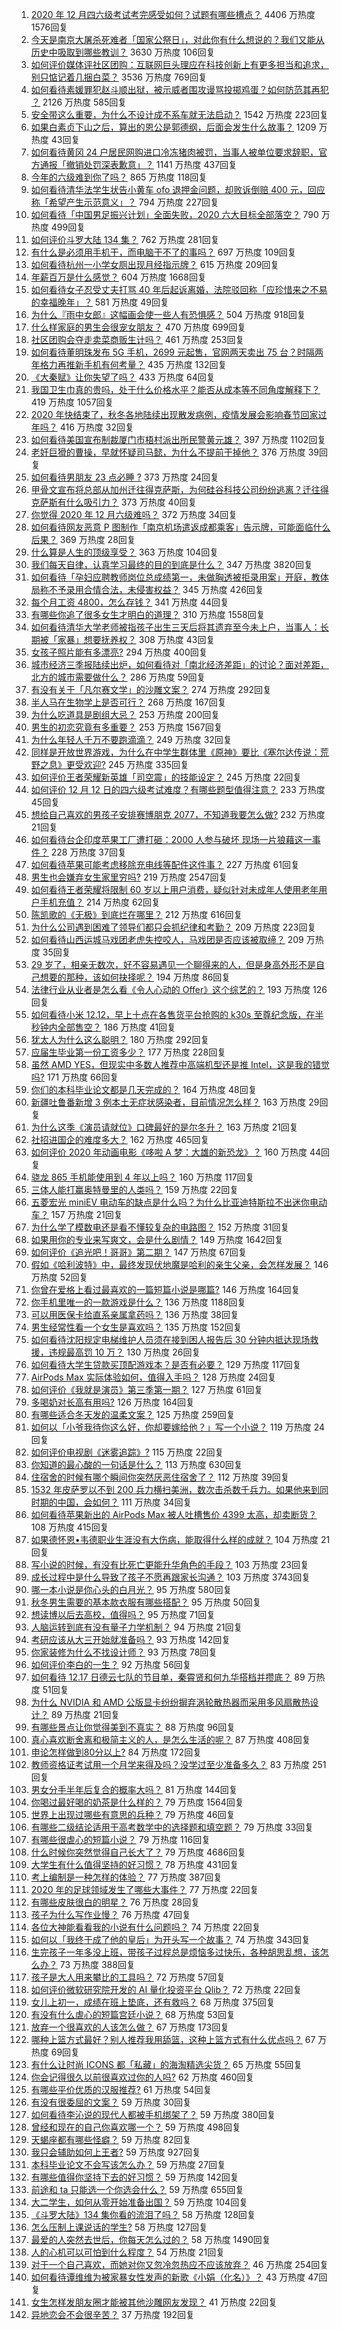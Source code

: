 1. [2020 年 12 月四六级考试考完感受如何？试题有哪些槽点？](https://www.zhihu.com/question/434463391) 4406 万热度 1576回复
1. [今天是南京大屠杀死难者「国家公祭日」，对此你有什么想说的？我们又能从历史中吸取到哪些教训？](https://www.zhihu.com/question/434587937) 3630 万热度 106回复
1. [如何评价媒体评社区团购：互联网巨头理应在科技创新上有更多担当和追求，别只惦记着几捆白菜？](https://www.zhihu.com/question/434417447) 3536 万热度 769回复
1. [如何看待素媛罪犯赵斗顺出狱，被示威者围攻谩骂投掷鸡蛋？如何防范其再犯 ？](https://www.zhihu.com/question/434463282) 2126 万热度 585回复
1. [安全带这么重要，为什么不设计成不系车就无法启动？](https://www.zhihu.com/question/30162877) 1542 万热度 223回复
1. [如果白素贞下山之后，算出的恩公是郭德纲，后面会发生什么故事？](https://www.zhihu.com/question/432038058) 1209 万热度 43回复
1. [如何看待黄冈 24 户居民网购进口冷冻猪肉被罚，当事人被单位要求辞职，官方通报「撤销处罚深表歉意」？](https://www.zhihu.com/question/434428147) 1141 万热度 437回复
1. [今年的六级难到你了吗？](https://www.zhihu.com/question/434520166) 865 万热度 118回复
1. [如何看待清华法学生状告小黄车 ofo 退押金问题，却败诉倒赔 400 元，回应称「希望产生示范意义」？](https://www.zhihu.com/question/434207689) 794 万热度 227回复
1. [如何看待「中国男足振兴计划」全面失败，2020 六大目标全部落空？](https://www.zhihu.com/question/434286196) 790 万热度 499回复
1. [如何评价斗罗大陆 134 集？](https://www.zhihu.com/question/433566197) 762 万热度 281回复
1. [有什么是必须用手机干，而电脑干不了的事吗？](https://www.zhihu.com/question/433696129) 697 万热度 109回复
1. [如何看待杭州一小学女厕出现月经指示牌？](https://www.zhihu.com/question/434355875) 615 万热度 209回复
1. [年薪百万是什么感觉？](https://www.zhihu.com/question/394637216) 604 万热度 1668回复
1. [如何看待女子忍受丈夫打骂 40 年后起诉离婚，法院驳回称「应珍惜来之不易的幸福晚年」？](https://www.zhihu.com/question/434543281) 581 万热度 49回复
1. [为什么『雨中女郎』这幅画会使一些人有恐惧感？](https://www.zhihu.com/question/21525225) 504 万热度 918回复
1. [什么样家庭的男生会很宠女朋友？](https://www.zhihu.com/question/313152078) 470 万热度 699回复
1. [社区团购会夺走卖菜商贩生计吗？](https://www.zhihu.com/question/432629894) 461 万热度 253回复
1. [如何看待董明珠发布 5G 手机，2699 元起售，官网两天卖出 75 台？时隔两年格力再推新手机有何考量？](https://www.zhihu.com/question/434021475) 435 万热度 132回复
1. [《大秦赋》让你失望了吗？](https://www.zhihu.com/question/433283289) 433 万热度 64回复
1. [我国卫生巾真的贵吗，处于什么价格水平？能否从成本等不同角度解释下？](https://www.zhihu.com/question/418037409) 419 万热度 1057回复
1. [2020 年快结束了，秋冬各地陆续出现散发病例，疫情发展会影响春节回家过年吗？](https://www.zhihu.com/question/434611425) 416 万热度 32回复
1. [如何看待美国宣布制裁厦门市梧村派出所民警黄元雄？](https://www.zhihu.com/question/434376954) 397 万热度 1102回复
1. [老奸巨猾的曹操，早就怀疑司马懿，为什么不提前干掉他？](https://www.zhihu.com/question/427132978) 376 万热度 39回复
1. [如何看待男朋友 23 点必睡 ?](https://www.zhihu.com/question/365619051) 373 万热度 24回复
1. [甲骨文宣布将总部从加州迁往得克萨斯，为何硅谷科技公司纷纷逃离？迁往得克萨斯有什么吸引力？](https://www.zhihu.com/question/434610442) 373 万热度 40回复
1. [你觉得 2020 年 12 月六级难吗？](https://www.zhihu.com/question/434521903) 372 万热度 34回复
1. [如何看待网友恶意 P 图制作「南京机场遣返成都乘客」告示牌，可能面临什么后果？](https://www.zhihu.com/question/434514806) 369 万热度 28回复
1. [什么算是人生的顶级享受？](https://www.zhihu.com/question/56328597) 363 万热度 104回复
1. [我们每天自律，认真学习最终的目的到底是什么？](https://www.zhihu.com/question/341125873) 347 万热度 3820回复
1. [如何看待「孕妇应聘教师岗位总成绩第一，未做胸透被拒录用案」开庭，教体局称不予录用合情合法，未侵害权益？](https://www.zhihu.com/question/434376977) 345 万热度 426回复
1. [每个月工资 4800，怎么存钱？](https://www.zhihu.com/question/433122058) 341 万热度 44回复
1. [有哪些你追了很多女生才明白的道理？](https://www.zhihu.com/question/385019055) 310 万热度 1558回复
1. [如何看待清华大学老师被指孩子出生三天后将其遗弃至今未上户，当事人：长期被「家暴」想要抚养权？](https://www.zhihu.com/question/434516431) 308 万热度 43回复
1. [女孩子照片能有多漂亮?](https://www.zhihu.com/question/326533306) 294 万热度 400回复
1. [城市经济三季报陆续出炉，如何看待对「南北经济差距」的讨论？面对差距，北方的城市需要做什么？](https://www.zhihu.com/question/434197542) 286 万热度 59回复
1. [有没有关于「凡尔赛文学」的沙雕文案？](https://www.zhihu.com/question/429548386) 274 万热度 292回复
1. [半人马在生物学上是否可行？](https://www.zhihu.com/question/427605771) 268 万热度 167回复
1. [为什么吃道具是剧组大忌？](https://www.zhihu.com/question/47907880) 253 万热度 200回复
1. [男生的初恋究竟有多重要？](https://www.zhihu.com/question/284422641) 253 万热度 1567回复
1. [为什么年轻人千万不要跑滴滴？](https://www.zhihu.com/question/423086415) 249 万热度 32回复
1. [同样是开放世界游戏，为什么在中学生群体里《原神》要比《塞尔达传说：荒野之息》更受欢迎?](https://www.zhihu.com/question/431797416) 245 万热度 335回复
1. [如何评价王者荣耀新英雄「司空震」的技能设定？](https://www.zhihu.com/question/434389291) 245 万热度 22回复
1. [如何评价 12 月 12 日的四六级考试难度？有哪些题型值得注意？](https://www.zhihu.com/question/434464820) 233 万热度 45回复
1. [想给自己喜欢的男孩子安排赛博朋克 2077，不知道我要怎么做?](https://www.zhihu.com/question/434256025) 232 万热度 21回复
1. [如何看待台企印度苹果工厂遭打砸：2000 人参与破坏 现场一片狼藉这一事件？](https://www.zhihu.com/question/434621325) 228 万热度 37回复
1. [如何看待苹果可能考虑移除充电线等配件这件事？](https://www.zhihu.com/question/434207581) 227 万热度 61回复
1. [男生也会嫌弃女生家里穷吗?](https://www.zhihu.com/question/372689929) 219 万热度 2547回复
1. [如何看待王者荣耀将限制 60 岁以上用户消费，疑似针对未成年人使用老年用户手机充值？](https://www.zhihu.com/question/434375221) 214 万热度 62回复
1. [陈凯歌的《无极》到底烂在哪里？](https://www.zhihu.com/question/20702665) 212 万热度 616回复
1. [为什么公司遇到困难了领导们都只会抓纪律和考勤？](https://www.zhihu.com/question/432303634) 209 万热度 223回复
1. [如何看待山西运城马戏团老虎失控咬人，马戏团是否应该被取缔？](https://www.zhihu.com/question/434496090) 209 万热度 35回复
1. [29 岁了，相亲无数次，好不容易遇见一个聊得来的人，但是身高外形不是自己想要的那种，该如何抉择呢？](https://www.zhihu.com/question/422905675) 194 万热度 86回复
1. [法律行业从业者是怎么看《令人心动的 Offer》这个综艺的？](https://www.zhihu.com/question/429842469) 193 万热度 126回复
1. [如何看待小米 12.12，早上十点在各售货平台抢购的 k30s 至尊纪念版，在半秒钟内全部售空？](https://www.zhihu.com/question/434505604) 186 万热度 41回复
1. [犹太人为什么这么聪明？](https://www.zhihu.com/question/19597316) 180 万热度 292回复
1. [应届生毕业第一份工资多少？](https://www.zhihu.com/question/344657217) 177 万热度 228回复
1. [虽然 AMD YES，但现实中多数人推荐中高端机型还是推 Intel，这是我的错觉吗?](https://www.zhihu.com/question/433988855) 171 万热度 66回复
1. [你们的本科毕业论文都是几天完成的？](https://www.zhihu.com/question/275580447) 164 万热度 48回复
1. [新疆吐鲁番新增 3 例本土无症状感染者，目前情况怎么样？](https://www.zhihu.com/question/434492097) 163 万热度 29回复
1. [为什么这季《演员请就位》口碑最好的是尔冬升？](https://www.zhihu.com/question/433301396) 163 万热度 21回复
1. [社招进国企的难度多大？](https://www.zhihu.com/question/313061788) 162 万热度 465回复
1. [如何评价 2020 年动画电影《哆啦 A 梦：大雄的新恐龙》？](https://www.zhihu.com/question/336041197) 160 万热度 44回复
1. [骁龙 865 手机能使用到 4 年以上吗？](https://www.zhihu.com/question/427117777) 160 万热度 117回复
1. [三体人能打赢奥特曼里的人类吗？](https://www.zhihu.com/question/431673739) 159 万热度 22回复
1. [五菱宏光 miniEV 电动车的缺点是什么吗？为什么比亚迪特斯拉不出迷你电动车？](https://www.zhihu.com/question/430633799) 157 万热度 21回复
1. [为什么学了模数电还是看不懂较复杂的电路图？](https://www.zhihu.com/question/432824969) 152 万热度 31回复
1. [如果用你的专业来写爽文，会是什么剧情？](https://www.zhihu.com/question/394297429) 149 万热度 1642回复
1. [如何评价《追光吧！哥哥》第二期？](https://www.zhihu.com/question/434537286) 147 万热度 67回复
1. [假如《哈利波特》中，最终发现伏地魔是哈利的亲生父亲，会怎样发展？](https://www.zhihu.com/question/433010436) 146 万热度 52回复
1. [你曾在爱格上看过最喜欢的一篇短篇小说是哪篇?](https://www.zhihu.com/question/348277841) 146 万热度 164回复
1. [你手机里唯一的一款游戏是什么？](https://www.zhihu.com/question/430068341) 136 万热度 1188回复
1. [可以用医保卡给直系亲属拿药吗？](https://www.zhihu.com/question/314496706) 136 万热度 38回复
1. [男生经常性看一个女生是喜欢吗？](https://www.zhihu.com/question/430158905) 135 万热度 152回复
1. [如何看待沈阳规定电梯维护人员须在接到困人报告后 30 分钟内抵达现场救援，违规最高罚 10 万？](https://www.zhihu.com/question/434517976) 130 万热度 26回复
1. [如何看待大学生贷款买顶配游戏本？是否有必要？](https://www.zhihu.com/question/434145656) 129 万热度 117回复
1. [AirPods Max 实际体验如何，值得入手吗？](https://www.zhihu.com/question/434246714) 128 万热度 24回复
1. [如何评价《我就是演员》第三季第一期？](https://www.zhihu.com/question/352732719) 127 万热度 61回复
1. [多喝奶对长高有用吗?](https://www.zhihu.com/question/426002620) 126 万热度 164回复
1. [有哪些适合冬天发的温柔文案？](https://www.zhihu.com/question/428926458) 125 万热度 259回复
1. [如何以「小爷我待你这么好，你却要嫁给他？」写一个小说？](https://www.zhihu.com/question/433765421) 119 万热度 24回复
1. [如何评价电视剧《迷雾追踪》?](https://www.zhihu.com/question/392102916) 115 万热度 22回复
1. [你知道的最心酸的一句话是什么？](https://www.zhihu.com/question/403124317) 113 万热度 630回复
1. [住宿舍的时候有哪个瞬间你突然厌恶住宿舍了？](https://www.zhihu.com/question/278887939) 112 万热度 39回复
1. [1532 年皮萨罗以不到 200 兵力横扫美洲，数次击杀数千兵力。如果他来到同时期的中国，会如何？](https://www.zhihu.com/question/433699326) 111 万热度 34回复
1. [如何看待苹果新出的 AirPods Max 被人吐槽售价 4399 太高，却卖断货？](https://www.zhihu.com/question/433995186) 108 万热度 415回复
1. [如果德怀恩•韦德职业生涯没有大伤病，能取得什么样的成就？](https://www.zhihu.com/question/434297195) 104 万热度 21回复
1. [写小说的时候，有没有比死亡更能升华角色的手段？](https://www.zhihu.com/question/434441815) 103 万热度 23回复
1. [成长过程中是什么导致了孩子不愿再跟家长沟通？](https://www.zhihu.com/question/266753012) 103 万热度 3743回复
1. [哪一本小说是你心头的白月光？](https://www.zhihu.com/question/370641581) 95 万热度 580回复
1. [秋冬男生需要的基本款衣服有哪些搭配？](https://www.zhihu.com/question/36045209) 95 万热度 50回复
1. [想读博以后去高校，值得吗？](https://www.zhihu.com/question/429599392) 95 万热度 71回复
1. [人脑运转到底有没有量子力学机制？](https://www.zhihu.com/question/269417463) 94 万热度 21回复
1. [考研应该从大三开始就准备吗？](https://www.zhihu.com/question/339428982) 93 万热度 142回复
1. [你家装修为什么不找设计师？](https://www.zhihu.com/question/428043723) 93 万热度 78回复
1. [如何评价李白的一生？](https://www.zhihu.com/question/50558667) 92 万热度 56回复
1. [如何看待 12.17 日德云七队的节目单，秦霄贤和何九华搭档并攒底？](https://www.zhihu.com/question/434353991) 89 万热度 51回复
1. [为什么 NVIDIA 和 AMD 公版显卡纷纷摒弃涡轮散热器而采用多风扇散热设计？](https://www.zhihu.com/question/434410822) 89 万热度 21回复
1. [有哪些景点让你觉得美到不真实？](https://www.zhihu.com/question/430519471) 88 万热度 96回复
1. [真心喜欢断舍离和极简主义的人，是怎么生活的呢？](https://www.zhihu.com/question/381586426) 87 万热度 408回复
1. [申论怎样做到80分以上?](https://www.zhihu.com/question/319949752) 84 万热度 172回复
1. [教师资格证考试用一个月学来得及吗？没学过至少准备多久？](https://www.zhihu.com/question/412569772) 83 万热度 251回复
1. [男女分手半年后复合的概率大吗？](https://www.zhihu.com/question/370048895) 81 万热度 144回复
1. [你喝过最好喝的奶茶是什么样的？](https://www.zhihu.com/question/324665833) 79 万热度 1564回复
1. [世界上出现过哪些有意思的兵种？](https://www.zhihu.com/question/419256945) 79 万热度 46回复
1. [有哪些二级结论适用于高考数学中的选择题和填空题？](https://www.zhihu.com/question/321322940) 79 万热度 33回复
1. [有哪些很虐心的短篇小说？](https://www.zhihu.com/question/386856669) 79 万热度 116回复
1. [什么时候你突然觉得自己长大了？](https://www.zhihu.com/question/54307369) 79 万热度 4686回复
1. [大学生有什么值得坚持的好习惯？](https://www.zhihu.com/question/418051943) 78 万热度 431回复
1. [考上编制是一种怎样的体验？](https://www.zhihu.com/question/64229374) 77 万热度 387回复
1. [2020 年的足球领域发生了哪些大事件？](https://www.zhihu.com/question/432828573) 77 万热度 22回复
1. [有哪些皮肤很白的明星？](https://www.zhihu.com/question/321631237) 76 万热度 28回复
1. [孩子为什么写作业慢？](https://www.zhihu.com/question/432767767) 76 万热度 47回复
1. [各位大神能看看我的小说有什么问题吗？](https://www.zhihu.com/question/434398221) 74 万热度 22回复
1. [如何以「我终于成了他的皇后」为开头写一个故事？](https://www.zhihu.com/question/402556002) 74 万热度 343回复
1. [生完孩子一年多没上班，带孩子过程总是烦恼多过快乐，各种胡思乱想，该怎么办？](https://www.zhihu.com/question/303999777) 73 万热度 388回复
1. [孩子是大人用来攀比的工具吗？](https://www.zhihu.com/question/366084003) 72 万热度 57回复
1. [如何评价微软研究院开发的 AI 量化投资平台 Qlib？](https://www.zhihu.com/question/434138202) 72 万热度 22回复
1. [女儿上初一，成绩在班上垫底，还有救吗？](https://www.zhihu.com/question/431124748) 68 万热度 375回复
1. [有没有什么虐心的短篇宫廷小说？](https://www.zhihu.com/question/379634448) 68 万热度 53回复
1. [放弃一个很喜欢的人该怎么做？](https://www.zhihu.com/question/433811415) 67 万热度 173回复
1. [哪种上篮方式最好？别人推荐我用舔篮，这种上篮方式有什么优点吗？](https://www.zhihu.com/question/425287688) 67 万热度 69回复
1. [有什么让时尚 ICONS 都「私藏」的海淘精选尖货？](https://www.zhihu.com/question/434409597) 65 万热度 55回复
1. [你会记得很久以前很喜欢过你的人吗?](https://www.zhihu.com/question/425929065) 62 万热度 460回复
1. [有哪些平价优质的汉服推荐?](https://www.zhihu.com/question/430938901) 61 万热度 54回复
1. [有没有很委屈的文案？](https://www.zhihu.com/question/430927097) 59 万热度 30回复
1. [如何看待李沁说的现代人都被手机绑架了？](https://www.zhihu.com/question/434357103) 59 万热度 380回复
1. [曾经和现在的自己你喜欢哪一个？](https://www.zhihu.com/question/427192374) 59 万热度 498回复
1. [天蝎座都有哪些怪癖？](https://www.zhihu.com/question/343302007) 59 万热度 82回复
1. [我只会辅助如何上王者?](https://www.zhihu.com/question/430384187) 59 万热度 927回复
1. [本科毕业论文不会写该怎么办？](https://www.zhihu.com/question/379902177) 59 万热度 27回复
1. [有哪些值得你坚持下去的好习惯？](https://www.zhihu.com/question/418265751) 59 万热度 142回复
1. [前途和 ta 只能选一个你选会什么？](https://www.zhihu.com/question/429992185) 59 万热度 655回复
1. [大二学生，如何从零开始准备出国？](https://www.zhihu.com/question/28329308) 59 万热度 104回复
1. [《斗罗大陆》134 集你看的流泪了吗？](https://www.zhihu.com/question/434465046) 58 万热度 128回复
1. [怎么压制上课说话的学生?](https://www.zhihu.com/question/422882343) 58 万热度 127回复
1. [最爱的人突然去世后，你每天怎么过的？](https://www.zhihu.com/question/326414267) 58 万热度 1490回复
1. [人的心机可以可怕到什么程度？](https://www.zhihu.com/question/431044917) 54 万热度 21回复
1. [对于一个自己喜欢，而她对你又忽冷忽热应不应该放弃？](https://www.zhihu.com/question/429264012) 46 万热度 254回复
1. [如何看待谭维维为被家暴女性发声的新歌《小娟（化名）》？](https://www.zhihu.com/question/434386197) 43 万热度 47回复
1. [女生怎样发朋友圈才能被其他沙雕网友发现？](https://www.zhihu.com/question/432410207) 41 万热度 22回复
1. [异地恋会不会很辛苦？](https://www.zhihu.com/question/428389509) 37 万热度 192回复